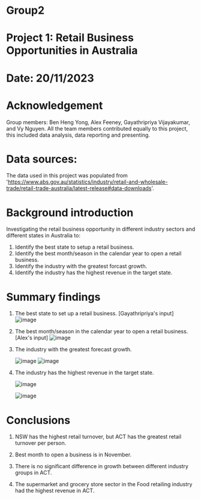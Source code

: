 # Group2
# Project 1: Retail Business Opportunities in Australia
# Date: 20/11/2023

# Acknowledgement
Group members: Ben Heng Yong, Alex Feeney, Gayathripriya Vijayakumar, and Vy Nguyen.
All the team members contributed equally to this project, this included data analysis, data reporting and presenting.

# Data sources:
The data used in this project was populated from 'https://www.abs.gov.au/statistics/industry/retail-and-wholesale-trade/retail-trade-australia/latest-release#data-downloads'.

# Background introduction
Investigating the retail business opportunity in different industry sectors and different states in Australia to: 
1. Identify the best state to setup a retail business.
2. Identify the best month/season in the calendar year to open a retail business.
3. Identify the industry with the greatest forcast growth.
4. Identify the industry has the highest revenue in the target state.

# Summary findings
1. The best state to set up a retail business.
   [Gayathripriya's input]
   ![image](https://github.com/benhengyong/Group2/assets/142481554/5029933c-60d7-4a85-9a1f-313f6a04c7c6)

2. The best month/season in the calendar year to open a retail business.
   [Alex's input]
   ![image](https://github.com/benhengyong/Group2/assets/142481554/90775c9c-2366-4148-8c00-ccbd50c5d83c)
 

4. The industry with the greatest forecast growth.
  
   ![image](https://github.com/benhengyong/Group2/assets/142481554/44580db0-c683-41b2-8e4a-0bc96da49692)
   ![image](https://github.com/benhengyong/Group2/assets/142481554/5cf4643c-fd8d-44dc-b5a9-f614b242070e)


5. The industry has the highest revenue in the target state.
   
   ![image](https://github.com/benhengyong/Group2/assets/138980156/618086f0-4a16-4ec6-8cd1-9801d1427a94)

   ![image](https://github.com/benhengyong/Group2/assets/138980156/140874ba-8617-4880-8241-09f2f176d5ea)

# Conclusions

1. NSW has the highest retail turnover, but ACT has the greatest retail turnover per person.

2. Best month to open a business is in November.

3. There is no significant difference in growth between different industry groups in ACT.

4. The supermarket and grocery store sector in the Food retailing industry had the highest revenue in ACT.

